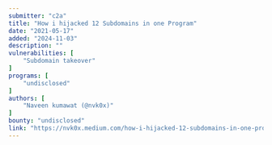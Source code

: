 ```yaml
---
submitter: "c2a"
title: "How i hijacked 12 Subdomains in one Program"
date: "2021-05-17"
added: "2024-11-03"
description: ""
vulnerabilities: [
    "Subdomain takeover"
]
programs: [
    "undisclosed"
]
authors: [
    "Naveen kumawat (@nvk0x)"
]
bounty: "undisclosed"
link: "https://nvk0x.medium.com/how-i-hijacked-12-subdomains-in-one-program-eea468bcd64f"
---
```




